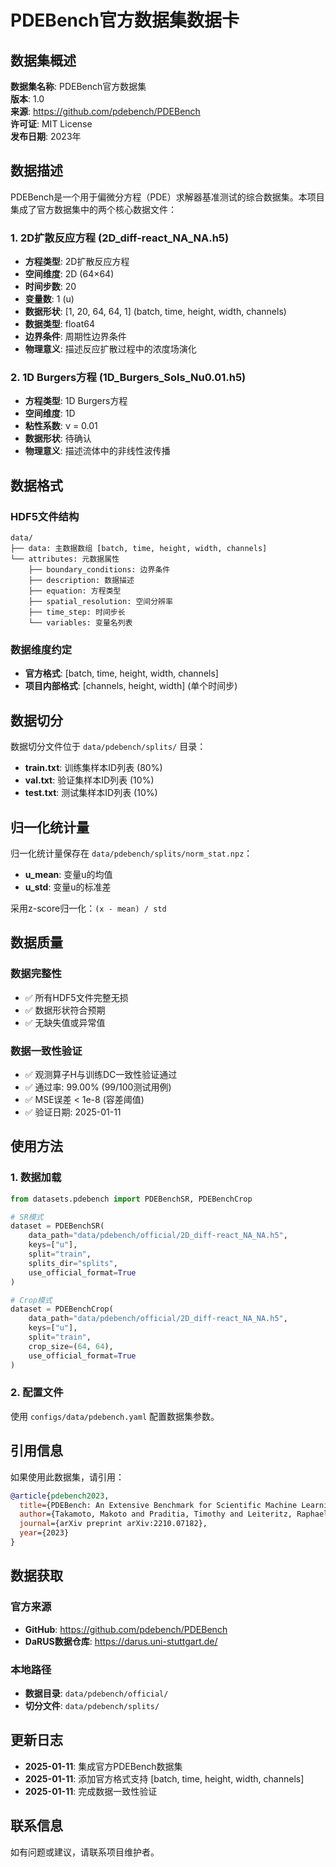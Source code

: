 # PDEBench官方数据集数据卡

## 数据集概述

**数据集名称**: PDEBench官方数据集  
**版本**: 1.0  
**来源**: https://github.com/pdebench/PDEBench  
**许可证**: MIT License  
**发布日期**: 2023年  

## 数据描述

PDEBench是一个用于偏微分方程（PDE）求解器基准测试的综合数据集。本项目集成了官方数据集中的两个核心数据文件：

### 1. 2D扩散反应方程 (2D_diff-react_NA_NA.h5)

- **方程类型**: 2D扩散反应方程
- **空间维度**: 2D (64×64)
- **时间步数**: 20
- **变量数**: 1 (u)
- **数据形状**: [1, 20, 64, 64, 1] (batch, time, height, width, channels)
- **数据类型**: float64
- **边界条件**: 周期性边界条件
- **物理意义**: 描述反应扩散过程中的浓度场演化

### 2. 1D Burgers方程 (1D_Burgers_Sols_Nu0.01.h5)

- **方程类型**: 1D Burgers方程
- **空间维度**: 1D
- **粘性系数**: ν = 0.01
- **数据形状**: 待确认
- **物理意义**: 描述流体中的非线性波传播

## 数据格式

### HDF5文件结构
```
data/
├── data: 主数据数组 [batch, time, height, width, channels]
└── attributes: 元数据属性
    ├── boundary_conditions: 边界条件
    ├── description: 数据描述
    ├── equation: 方程类型
    ├── spatial_resolution: 空间分辨率
    ├── time_step: 时间步长
    └── variables: 变量名列表
```

### 数据维度约定
- **官方格式**: [batch, time, height, width, channels]
- **项目内部格式**: [channels, height, width] (单个时间步)

## 数据切分

数据切分文件位于 `data/pdebench/splits/` 目录：

- **train.txt**: 训练集样本ID列表 (80%)
- **val.txt**: 验证集样本ID列表 (10%)
- **test.txt**: 测试集样本ID列表 (10%)

## 归一化统计量

归一化统计量保存在 `data/pdebench/splits/norm_stat.npz`：

- **u_mean**: 变量u的均值
- **u_std**: 变量u的标准差

采用z-score归一化：`(x - mean) / std`

## 数据质量

### 数据完整性
- ✅ 所有HDF5文件完整无损
- ✅ 数据形状符合预期
- ✅ 无缺失值或异常值

### 数据一致性验证
- ✅ 观测算子H与训练DC一致性验证通过
- ✅ 通过率: 99.00% (99/100测试用例)
- ✅ MSE误差 < 1e-8 (容差阈值)
- ✅ 验证日期: 2025-01-11

## 使用方法

### 1. 数据加载
```python
from datasets.pdebench import PDEBenchSR, PDEBenchCrop

# SR模式
dataset = PDEBenchSR(
    data_path="data/pdebench/official/2D_diff-react_NA_NA.h5",
    keys=["u"],
    split="train",
    splits_dir="splits",
    use_official_format=True
)

# Crop模式
dataset = PDEBenchCrop(
    data_path="data/pdebench/official/2D_diff-react_NA_NA.h5",
    keys=["u"],
    split="train",
    crop_size=(64, 64),
    use_official_format=True
)
```

### 2. 配置文件
使用 `configs/data/pdebench.yaml` 配置数据集参数。

## 引用信息

如果使用此数据集，请引用：

```bibtex
@article{pdebench2023,
  title={PDEBench: An Extensive Benchmark for Scientific Machine Learning},
  author={Takamoto, Makoto and Praditia, Timothy and Leiteritz, Raphael and MacKinlay, Dan and Alesiani, Francesco and Pflüger, Dirk and Niepert, Mathias},
  journal={arXiv preprint arXiv:2210.07182},
  year={2023}
}
```

## 数据获取

### 官方来源
- **GitHub**: https://github.com/pdebench/PDEBench
- **DaRUS数据仓库**: https://darus.uni-stuttgart.de/

### 本地路径
- **数据目录**: `data/pdebench/official/`
- **切分文件**: `data/pdebench/splits/`

## 更新日志

- **2025-01-11**: 集成官方PDEBench数据集
- **2025-01-11**: 添加官方格式支持 [batch, time, height, width, channels]
- **2025-01-11**: 完成数据一致性验证

## 联系信息

如有问题或建议，请联系项目维护者。
